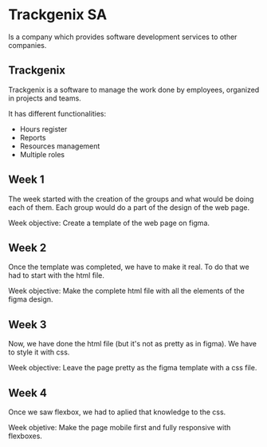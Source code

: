 # Trackgenix SA

Is a company which provides software development services to other companies.

## Trackgenix

Trackgenix is a software to manage the work done by employees, organized in projects and teams.

It has different functionalities:
- Hours register
- Reports
- Resources management
- Multiple roles

## Week 1

The week started with the creation of the groups and what would be doing each of them.
Each group would do a part of the design of the web page.

Week objective: Create a template of the web page on figma.

## Week 2

Once the template was completed, we have to make it real. 
To do that we had to start with the html file.

Week objective: Make the complete html file with all the elements of the figma design.

## Week 3

Now, we have done the html file (but it's not as pretty as in figma).
We have to style it with css.

Week objective: Leave the page pretty as the figma template with a css file.

## Week 4

Once we saw flexbox, we had to aplied that knowledge to the css.

Week objetive: Make the page mobile first and fully responsive with flexboxes.